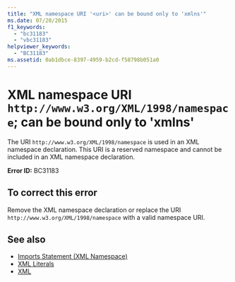 ```yaml
---
title: "XML namespace URI '<uri>' can be bound only to 'xmlns'"
ms.date: 07/20/2015
f1_keywords: 
  - "bc31183"
  - "vbc31183"
helpviewer_keywords: 
  - "BC31183"
ms.assetid: 0ab1dbce-8397-4959-b2cd-f58798b051a0
---
```

# XML namespace URI `http://www.w3.org/XML/1998/namespace`; can be bound only to 'xmlns'
The URI `http://www.w3.org/XML/1998/namespace` is used in an XML namespace declaration. This URI is a reserved namespace and cannot be included in an XML namespace declaration.  
  
 **Error ID:** BC31183  
  
## To correct this error  
  
Remove the XML namespace declaration or replace the URI `http://www.w3.org/XML/1998/namespace` with a valid namespace URI.  
  
## See also

- [Imports Statement (XML Namespace)](../../../visual-basic/language-reference/statements/imports-statement-xml-namespace.md)
- [XML Literals](../../../visual-basic/language-reference/xml-literals/index.md)
- [XML](../../../visual-basic/programming-guide/language-features/xml/index.md)
